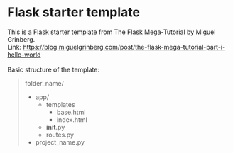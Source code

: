 # Flask starter template

This is a Flask starter template from The Flask Mega-Tutorial by Miguel Grinberg.<br> Link: https://blog.miguelgrinberg.com/post/the-flask-mega-tutorial-part-i-hello-world
<br>
<br>
Basic structure of the template:
> folder_name/<br>
>  - app/<br>
>     - templates<br>
>       - base.html<br>
>       - index.html<br>
>     - __init__.py<br>
>     - routes.py<br>
>  - project_name.py
